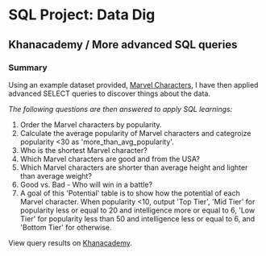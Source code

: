 # SQL Project: Data Dig
## Khanacademy / More advanced SQL queries
### Summary
Using an example dataset provided, [Marvel Characters](https://gist.github.com/pamelafox/585364b62390ea720858), I have then applied advanced SELECT queries to discover things about the data. 

*The following questions are then answered to apply SQL learnings:*
1. Order the Marvel characters by popularity.
2. Calculate the average popularity of Marvel characters and categroize popularity <30 as 'more_than_avg_popularity'.
3. Who is the shortest Marvel character?
4. Which Marvel characters are good and from the USA?
5. Which Marvel characters are shorter than average height and  lighter than average weight?
6. Good vs. Bad - Who will win in a battle?
7. A goal of this 'Potential' table is to show how the potential of each Marvel character. When popularity <10, output 'Top Tier', 'Mid Tier' for popularity less or equal to 20 and intelligence more or equal to 6, 'Low Tier' for popularity less than 50 and intelligence less or equal to 6, and 'Bottom Tier' for otherwise.

View query results on [Khanacademy](https://www.khanacademy.org/computer-programming/project-2-data-dig-marvel-character/5220727410704384).
